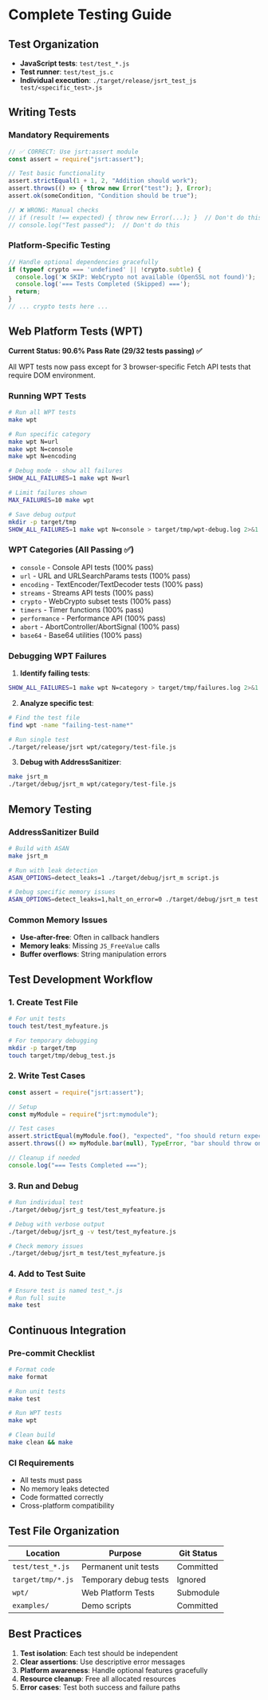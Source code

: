 # Complete Testing Guide

## Test Organization
- **JavaScript tests**: `test/test_*.js`
- **Test runner**: `test/test_js.c`
- **Individual execution**: `./target/release/jsrt_test_js test/<specific_test>.js`

## Writing Tests

### Mandatory Requirements

```javascript
// ✅ CORRECT: Use jsrt:assert module
const assert = require("jsrt:assert");

// Test basic functionality
assert.strictEqual(1 + 1, 2, "Addition should work");
assert.throws(() => { throw new Error("test"); }, Error);
assert.ok(someCondition, "Condition should be true");

// ❌ WRONG: Manual checks
// if (result !== expected) { throw new Error(...); }  // Don't do this
// console.log("Test passed");  // Don't do this
```

### Platform-Specific Testing
```javascript
// Handle optional dependencies gracefully
if (typeof crypto === 'undefined' || !crypto.subtle) {
  console.log('❌ SKIP: WebCrypto not available (OpenSSL not found)');
  console.log('=== Tests Completed (Skipped) ===');
  return;
}
// ... crypto tests here ...
```

## Web Platform Tests (WPT)

**Current Status: 90.6% Pass Rate (29/32 tests passing) ✅**

All WPT tests now pass except for 3 browser-specific Fetch API tests that require DOM environment.

### Running WPT Tests
```bash
# Run all WPT tests
make wpt

# Run specific category
make wpt N=url
make wpt N=console
make wpt N=encoding

# Debug mode - show all failures
SHOW_ALL_FAILURES=1 make wpt N=url

# Limit failures shown
MAX_FAILURES=10 make wpt

# Save debug output
mkdir -p target/tmp
SHOW_ALL_FAILURES=1 make wpt N=console > target/tmp/wpt-debug.log 2>&1
```

### WPT Categories (All Passing ✅)
- `console` - Console API tests (100% pass)
- `url` - URL and URLSearchParams tests (100% pass)
- `encoding` - TextEncoder/TextDecoder tests (100% pass)
- `streams` - Streams API tests (100% pass)
- `crypto` - WebCrypto subset tests (100% pass)
- `timers` - Timer functions (100% pass)
- `performance` - Performance API (100% pass)
- `abort` - AbortController/AbortSignal (100% pass)
- `base64` - Base64 utilities (100% pass)

### Debugging WPT Failures

1. **Identify failing tests**:
```bash
SHOW_ALL_FAILURES=1 make wpt N=category > target/tmp/failures.log 2>&1
```

2. **Analyze specific test**:
```bash
# Find the test file
find wpt -name "failing-test-name*"

# Run single test
./target/release/jsrt wpt/category/test-file.js
```

3. **Debug with AddressSanitizer**:
```bash
make jsrt_m
./target/debug/jsrt_m wpt/category/test-file.js
```

## Memory Testing

### AddressSanitizer Build
```bash
# Build with ASAN
make jsrt_m

# Run with leak detection
ASAN_OPTIONS=detect_leaks=1 ./target/debug/jsrt_m script.js

# Debug specific memory issues
ASAN_OPTIONS=detect_leaks=1,halt_on_error=0 ./target/debug/jsrt_m test.js
```

### Common Memory Issues
- **Use-after-free**: Often in callback handlers
- **Memory leaks**: Missing `JS_FreeValue` calls
- **Buffer overflows**: String manipulation errors

## Test Development Workflow

### 1. Create Test File
```bash
# For unit tests
touch test/test_myfeature.js

# For temporary debugging
mkdir -p target/tmp
touch target/tmp/debug_test.js
```

### 2. Write Test Cases
```javascript
const assert = require("jsrt:assert");

// Setup
const myModule = require("jsrt:mymodule");

// Test cases
assert.strictEqual(myModule.foo(), "expected", "foo should return expected");
assert.throws(() => myModule.bar(null), TypeError, "bar should throw on null");

// Cleanup if needed
console.log("=== Tests Completed ===");
```

### 3. Run and Debug
```bash
# Run individual test
./target/debug/jsrt_g test/test_myfeature.js

# Debug with verbose output
./target/debug/jsrt_g -v test/test_myfeature.js

# Check memory issues
./target/debug/jsrt_m test/test_myfeature.js
```

### 4. Add to Test Suite
```bash
# Ensure test is named test_*.js
# Run full suite
make test
```

## Continuous Integration

### Pre-commit Checklist
```bash
# Format code
make format

# Run unit tests
make test

# Run WPT tests
make wpt

# Clean build
make clean && make
```

### CI Requirements
- All tests must pass
- No memory leaks detected
- Code formatted correctly
- Cross-platform compatibility

## Test File Organization

| Location | Purpose | Git Status |
|----------|---------|------------|
| `test/test_*.js` | Permanent unit tests | Committed |
| `target/tmp/*.js` | Temporary debug tests | Ignored |
| `wpt/` | Web Platform Tests | Submodule |
| `examples/` | Demo scripts | Committed |

## Best Practices

1. **Test isolation**: Each test should be independent
2. **Clear assertions**: Use descriptive error messages
3. **Platform awareness**: Handle optional features gracefully
4. **Resource cleanup**: Free all allocated resources
5. **Error cases**: Test both success and failure paths